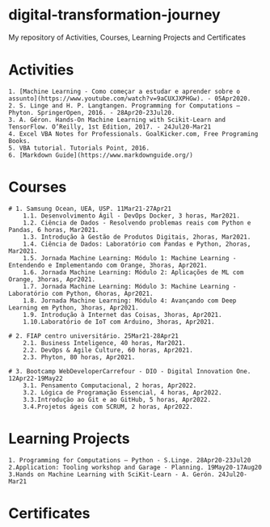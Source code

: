 # digital-transformation-journey
My repository of Activities, Courses, Learning Projects  and Certificates
# Activities	
	1. [Machine Learning - Como começar a estudar e aprender sobre o assunto](https://www.youtube.com/watch?v=9aCUXJXPHGw). - 05Apr2020. 
	2. S. Linge and H. P. Langtangen. Programming for Computations – Phyton. SpringerOpen, 2016. - 28Apr20-23Jul20.
	3. A. Géron. Hands-On Machine Learning with Scikit-Learn and TensorFlow. O’Reilly, 1st Edition, 2017. - 24Jul20-Mar21
	4. Excel VBA Notes for Professionals. GoalKicker.com, Free Programing Books.
	5. VBA tutorial. Tutorials Point, 2016.
	6. [Markdown Guide](https://www.markdownguide.org/)
	
# Courses		
	# 1. Samsung Ocean, UEA, USP. 11Mar21-27Apr21	
		1.1. Desenvolvimento Ágil - DevOps Docker, 3 horas, Mar2021.
		1.2. Ciência de Dados - Resolvendo problemas reais com Python e Pandas, 6 horas, Mar2021.
		1.3. Introdução à Gestão de Produtos Digitais, 2horas, Mar2021.
		1.4. Ciência de Dados: Laboratório com Pandas e Python, 2horas, Mar2021.
		1.5. Jornada Machine Learning: Módulo 1: Machine Learning - Entendendo e Implementando com Orange, 3horas, Apr2021.
		1.6. Jornada Machine Learning: Módulo 2: Aplicações de ML com Orange, 3horas, Apr2021.
		1.7. Jornada Machine Learning: Módulo 3: Machine Learning - Laboratório com Python, 6horas, Apr2021.
		1.8. Jornada Machine Learning: Módulo 4: Avançando com Deep Learning em Python, 3horas, Apr2021.
		1.9. Introdução à Internet das Coisas, 3horas, Apr2021.
		1.10.Laboratório de IoT com Arduino, 3horas, Apr2021.
		
	# 2. FIAP centro universitário. 25Mar21-28Apr21	
		2.1. Business Inteligence, 40 horas, Mar2021.
		2.2. DevOps & Agile Culture, 60 horas, Apr2021.
		2.3. Phyton, 80 horas, Apr2021.
		
	# 3. Bootcamp WebDeveloperCarrefour - DIO - Digital Innovation One. 12Apr22-19May22	
		3.1. Pensamento Computacional, 2 horas, Apr2022.
		3.2. Lógica de Programação Essencial, 4 horas, Apr2022.
		3.3.Introdução ao Git e ao GitHub, 5 horas, Apr2022.
		3.4.Projetos ágeis com SCRUM, 2 horas, Apr2022.
# Learning Projects
	1. Programming for Computations – Python - S.Linge. 28Apr20-23Jul20
	2.Application: Tooling workshop and Garage - Planning. 19May20-17Aug20
	3.Hands on Machine Learning with SciKit-Learn - A. Gerón. 24Jul20-Mar21

# Certificates